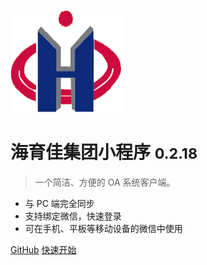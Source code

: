![logo](_media/icon.png)

# 海育佳集团小程序 <small>0.2.18</small>

> 一个简洁、方便的 OA 系统客户端。

* 与 PC 端完全同步
* 支持绑定微信，快速登录
* 可在手机、平板等移动设备的微信中使用

[GitHub](#)
[快速开始](#海育佳集团小程序)